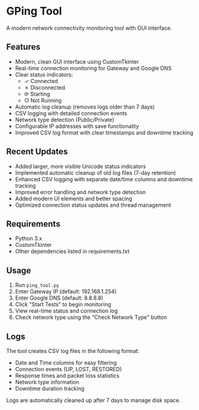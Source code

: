 # GPing Tool

A modern network connectivity monitoring tool with GUI interface.

## Features

- Modern, clean GUI interface using CustomTkinter
- Real-time connection monitoring for Gateway and Google DNS
- Clear status indicators:
  - ✓ Connected
  - ✗ Disconnected
  - ⟳ Starting
  - ○ Not Running
- Automatic log cleanup (removes logs older than 7 days)
- CSV logging with detailed connection events
- Network type detection (Public/Private)
- Configurable IP addresses with save functionality
- Improved CSV log format with clear timestamps and downtime tracking

## Recent Updates

- Added larger, more visible Unicode status indicators
- Implemented automatic cleanup of old log files (7-day retention)
- Enhanced CSV logging with separate date/time columns and downtime tracking
- Improved error handling and network type detection
- Added modern UI elements and better spacing
- Optimized connection status updates and thread management

## Requirements

- Python 3.x
- CustomTkinter
- Other dependencies listed in requirements.txt

## Usage

1. Run `ping_tool.py`
2. Enter Gateway IP (default: 192.168.1.254)
3. Enter Google DNS (default: 8.8.8.8)
4. Click "Start Tests" to begin monitoring
5. View real-time status and connection log
6. Check network type using the "Check Network Type" button

## Logs

The tool creates CSV log files in the following format:
- Date and Time columns for easy filtering
- Connection events (UP, LOST, RESTORED)
- Response times and packet loss statistics
- Network type information
- Downtime duration tracking

Logs are automatically cleaned up after 7 days to manage disk space.
